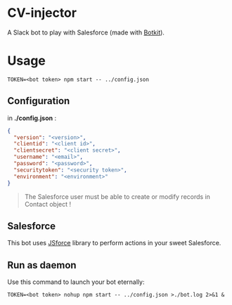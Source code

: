 # CV-injector

A Slack bot to play with Salesforce (made with [Botkit][1]).

# Usage

```
TOKEN=<bot token> npm start -- ../config.json
```

## Configuration

in **./config.json** :

```json
{
  "version": "<version>",
  "clientid": "<client id>",
  "clientsecret": "<client secret>",
  "username": "<email>",
  "password": "<password>",
  "securitytoken": "<security token>",
  "environment": "<environment>"
}
```

> The Salesforce user must be able to create or modify records in Contact object !

## Salesforce

This bot uses [JSforce][2] library to perform actions in your sweet Salesforce.

## Run as daemon

Use this command to launch your bot eternally:

```
TOKEN=<bot token> nohup npm start -- ../config.json >./bot.log 2>&1 &
```

[1]: https://howdy.ai/botkit/ "Botkit"
[2]: https://jsforce.github.io/ "JSforce"
